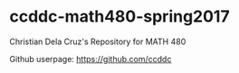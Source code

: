 # ccddc-math480-spring2017
Christian Dela Cruz's Repository for MATH 480

Github userpage: https://github.com/ccddc
